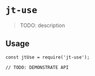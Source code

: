 # `jt-use`

> TODO: description

## Usage

```
const jtUse = require('jt-use');

// TODO: DEMONSTRATE API
```
